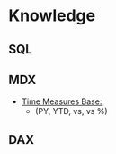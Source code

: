 # Knowledge

## SQL

## MDX
  - [Time Measures Base:](https://github.com/Sbrillo89/Knowledge/blob/master/MDX/Time%20Measures%20Base.txt)
    - (PY, YTD, vs, vs %)
    
## DAX
    
    
    
